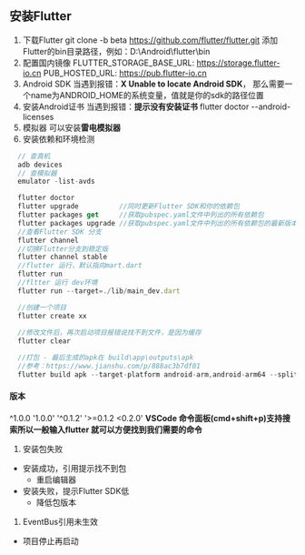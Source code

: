 ## 安装Flutter
1. 下载Flutter
  git clone -b beta https://github.com/flutter/flutter.git
  添加Flutter的bin目录路径，例如：D:\Android\flutter\bin
1. 配置国内镜像
  FLUTTER_STORAGE_BASE_URL: https://storage.flutter-io.cn
  PUB_HOSTED_URL: https://pub.flutter-io.cn
1. Android SDK
  当遇到报错：**X Unable to locate Android SDK**，
  那么需要一个name为ANDROID_HOME的系统变量，值就是你的sdk的路径位置
1. 安装Android证书
  当遇到报错：**提示没有安装证书**
  flutter doctor --android-licenses
1. 模拟器 可以安装**雷电模拟器**
1. 安装依赖和环境检测
```js
  // 查真机
  adb devices
  // 查模拟器
  emulator -list-avds

  flutter doctor
  flutter upgrade          //同时更新Flutter SDK和你的依赖包
  flutter packages get     //获取pubspec.yaml文件中列出的所有依赖包
  flutter packages upgrade //获取pubspec.yaml文件中列出的所有依赖包的最新版本（在IntelliJ中点击Upgrade dependencies）
  //查看Flutter SDK 分支
  flutter channel
  //切换Flutter分支到稳定版
  flutter channel stable
  //flutter 运行，默认指向mart.dart
  flutter run
  //fltter 运行 dev环境
  flutter run --target=./lib/main_dev.dart

  //创建一个项目
  flutter create xx
  
  //修改文件后，再次启动项目报错说找不到文件，是因为缓存
  flutter clear

  //打包 - 最后生成的apk在 build\app\outputs\apk
  //参考：https://www.jianshu.com/p/888ac3b7df01
  flutter build apk --target-platform android-arm,android-arm64 --split-per-abi
```
#### 版本
^1.0.0
'1.0.0'
'^0.1.2'
'>=0.1.2 <0.2.0'
**VSCode 命令面板(cmd+shift+p)支持搜索所以一般输入flutter 就可以方便找到我们需要的命令**

1. 安装包失败
  * 安装成功，引用提示找不到包
    * 重启编辑器
  * 安装失败，提示Flutter SDK低
    * 降低包版本
1. EventBus引用未生效
  * 项目停止再启动